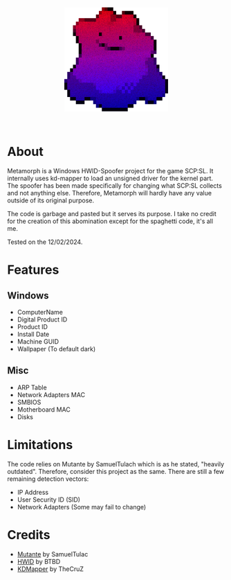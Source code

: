 <br/>
<p align="center">
  <a href="https://github.com/Liverus/Metamorph">
    <img src="Metamorph.png" alt="Metamorph" width="240" height="240">
  </a>
  <br>
  <br>
  <br>
</p>

# About

Metamorph is a Windows HWID-Spoofer project for the game SCP:SL. It internally uses kd-mapper to load an unsigned driver for the kernel part.
The spoofer has been made specifically for changing what SCP:SL collects and not anything else. Therefore, Metamorph will hardly have any value outside of its original purpose.

The code is garbage and pasted but it serves its purpose. I take no credit for the creation of this abomination except for the spaghetti code, it's all me.



Tested on the 12/02/2024.

# Features

## Windows
* ComputerName
* Digital Product ID
* Product ID
* Install Date
* Machine GUID
* Wallpaper (To default dark)

## Misc
* ARP Table
* Network Adapters MAC
* SMBIOS
* Motherboard MAC
* Disks

# Limitations

The code relies on Mutante by SamuelTulach which is as he stated, "heavily outdated". Therefore, consider this project as the same.
There are still a few remaining detection vectors:
* IP Address
* User Security ID (SID)
* Network Adapters (Some may fail to change)

# Credits

* [Mutante](https://github.com/SamuelTulach/mutante) by SamuelTulac
* [HWID](https://github.com/btbd/hwid) by BTBD
* [KDMapper](https://github.com/TheCruZ/kdmapper) by TheCruZ

